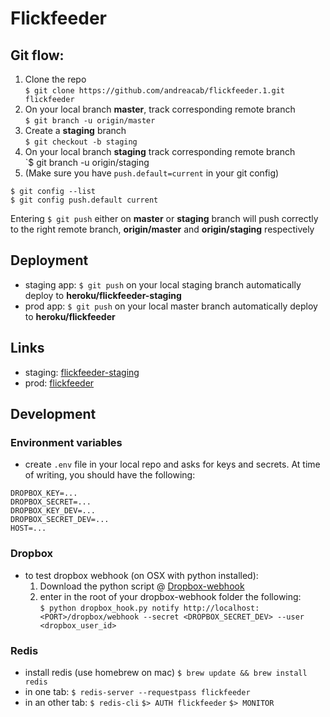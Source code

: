 # Flickfeeder
## Git flow: 
1. Clone the repo  
`$ git clone https://github.com/andreacab/flickfeeder.1.git flickfeeder`  
2. On your local branch **master**, track corresponding remote branch  
`$ git branch -u origin/master`  
2. Create a **staging** branch  
`$ git checkout -b staging`  
3. On your local branch **staging** track corresponding remote branch  
`$ git branch -u origin/staging  
4. (Make sure you have `push.default=current` in your git config) 
```
$ git config --list
$ git config push.default current
```

Entering `$ git push` either on **master** or **staging** branch will push correctly to the right remote branch, **origin/master** and **origin/staging** respectively

## Deployment
- staging app: `$ git push` on your local staging branch automatically deploy to **heroku/flickfeeder-staging**
- prod app: `$ git push` on your local master branch automatically deploy to **heroku/flickfeeder**

## Links
- staging: [flickfeeder-staging](flickfeeder-staging.herokuapp.com)
- prod: [flickfeeder](flickfeeder.herokuapp.com)

## Development 
### Environment variables
- create `.env` file in your local repo and asks for keys and secrets. At time of writing, you should have the following:
```
DROPBOX_KEY=...
DROPBOX_SECRET=...
DROPBOX_KEY_DEV=...
DROPBOX_SECRET_DEV=...
HOST=...
```    
### Dropbox
- to test dropbox webhook (on OSX with python installed):
    1. Download the python script @ [Dropbox-webhook](https://blogs.dropbox.com/developers/2014/05/dropbox_hook-py-a-tool-for-testing-your-webhooks/)
    2. enter in the root of your dropbox-webhook folder the following:  
`$ python dropbox_hook.py notify http://localhost:<PORT>/dropbox/webhook --secret <DROPBOX_SECRET_DEV> --user <dropbox_user_id>`

### Redis
- install redis (use homebrew on mac)
`$ brew update && brew install redis`
- in one tab: 
`$ redis-server --requestpass flickfeeder`
- in an other tab: 
`$ redis-cli`
`$> AUTH flickfeeder`
`$> MONITOR` 
